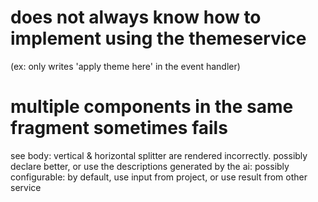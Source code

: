# does not always know how to implement using the themeservice 
(ex: only writes 'apply theme here' in the event handler)
# multiple components in the same fragment sometimes fails
see body: vertical & horizontal splitter are rendered incorrectly. possibly declare better, or use the descriptions generated by the ai: possibly configurable: by default, use input from project, or use result from other service